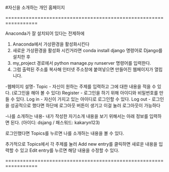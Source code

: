 
#자신을 소개하는 개인 홈페이지

=================================================================

Anaconda가 잘 설치되어 있다는 전제하에
1. Anaconda에서 가상환경을 활성화시킨다
2. 새로운 가상환경을 활성화 시킨거라면 conda install django 명령어로 Django를 설치한 후
3. my_project 경로에서 python manage.py runserver 명령어를 입력한다.
4. 그럼 출력된 주소를 복사해 인터넷 주소창에 붙여넣으면 만들어진 웹페이지가 열립니다.

-웹페이지 설명-
Topic - 자신이 원하는 주제를 입력하고 그에 대한 내용을 적을 수 있다. (로그인을 해야 볼 수 있다)
Register - 로그인을 하기 위해 아이디와 비밀번호를 만들 수 있다.
Log in - 자신이 가지고 있는 아이디로 로그인할 수 있다.
Log out - 로그인을 성공적으로 했다면 하단에 로그아웃 버튼이 생기고 이걸 눌러 로그아웃이 가능하다

-나를 소개하는 내용-
내가 작성한 자기소개 내용을 보기 위해서는 아래 정보를 입력하면 된다.
(아이디: dsjang / 패스워드: kakaryn123)

로그인했다면
Topics를 누르면 나를 소개하는 내용을 볼 수 있다.

추가적으로 Topics에서 각 주제를 눌러 
Add new entry를 클릭하면 새로운 내용을 입력할 수 있고
Edit entry를 누르면 해당 내용을 수정할 수 있다.

=================================================================

